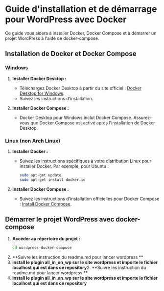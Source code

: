 # Guide d'installation et de démarrage pour WordPress avec Docker

Ce guide vous aidera à installer Docker, Docker Compose et à démarrer un projet WordPress à l'aide de docker-compose.

## Installation de Docker et Docker Compose

### Windows

1. **Installer Docker Desktop :**
   - Téléchargez Docker Desktop à partir du site officiel : [Docker Desktop for Windows](https://www.docker.com/products/docker-desktop).
   - Suivez les instructions d'installation.

2. **Installer Docker Compose :**
   - Docker Desktop pour Windows inclut Docker Compose. Assurez-vous que Docker Compose est activé après l'installation de Docker Desktop.

### Linux (non Arch Linux)

1. **Installer Docker :**
   - Suivez les instructions spécifiques à votre distribution Linux pour installer Docker. Par exemple, pour Ubuntu :
     ```bash
     sudo apt-get update
     sudo apt-get install docker.io
     ```

2. **Installer Docker Compose :**
   - Suivez les instructions d'installation officielles pour Docker Compose : [Install Docker Compose](https://docs.docker.com/compose/install/).

## Démarrer le projet WordPress avec docker-compose

1. **Accéder au répertoire du projet :**
   ```bash
   cd wordpress-docker-compose 
2. **Suivre les instruction du readme.md pour lancer wordpress **
3. **install le plugin all_in_on_wp sur le site wordpress et importe le fichier localhost qui est dans ce repository**2. **Suivre les instruction du readme.md pour lancer wordpress **
3. **install le plugin all_in_on_wp sur le site wordpress et importe le fichier localhost qui est dans ce repository**
